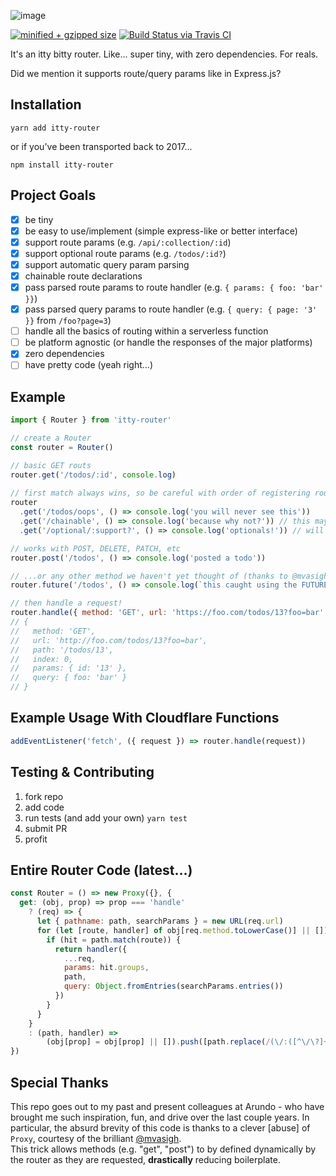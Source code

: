 ![image](https://user-images.githubusercontent.com/865416/79531114-fa0d8200-8036-11ea-824d-70d84164b00a.png)

[![minified + gzipped size](https://badgen.net/bundlephobia/minzip/itty-router)](https://bundlephobia.com/result?p=itty-router)
[![Build Status via Travis CI](https://travis-ci.org/kwhitley/itty-router.svg?branch=v0.x)](https://travis-ci.org/kwhitley/itty-router)  

It's an itty bitty router. Like... super tiny, with zero dependencies. For reals.

Did we mention it supports route/query params like in Express.js?

## Installation

```
yarn add itty-router
```

or if you've been transported back to 2017...
```
npm install itty-router
```

## Project Goals
- [x] be tiny
- [x] be easy to use/implement (simple express-like or better interface)
- [x] support route params (e.g. `/api/:collection/:id`)
- [x] support optional route params (e.g. `/todos/:id?`)
- [x] support automatic query param parsing
- [x] chainable route declarations
- [x] pass parsed route params to route handler (e.g. `{ params: { foo: 'bar' }}`)
- [x] pass parsed query params to route handler (e.g. `{ query: { page: '3' }}` from `/foo?page=3`)
- [ ] handle all the basics of routing within a serverless function
- [ ] be platform agnostic (or handle the responses of the major platforms)
- [x] zero dependencies
- [ ] have pretty code (yeah right...)

## Example
```js
import { Router } from 'itty-router'

// create a Router
const router = Router()

// basic GET routs
router.get('/todos/:id', console.log)
  
// first match always wins, so be careful with order of registering routes
router
  .get('/todos/oops', () => console.log('you will never see this'))
  .get('/chainable', () => console.log('because why not?')) // this may be dropped to save characters...
  .get('/optional/:support?', () => console.log('optionals!')) // will match /optional and /optional/14 both

// works with POST, DELETE, PATCH, etc
router.post('/todos', () => console.log('posted a todo'))

// ...or any other method we haven't yet thought of (thanks to @mvasigh implementation of Proxy <3)
router.future('/todos', () => console.log(`this caught using the FUTURE method!`))

// then handle a request!
router.handle({ method: 'GET', url: 'https://foo.com/todos/13?foo=bar' })
// {
//   method: 'GET',
//   url: 'http://foo.com/todos/13?foo=bar',
//   path: '/todos/13',
//   index: 0,
//   params: { id: '13' },
//   query: { foo: 'bar' }
// }
```

## Example Usage With Cloudflare Functions
```js
addEventListener('fetch', ({ request }) => router.handle(request))
```

## Testing & Contributing
1. fork repo
2. add code
3. run tests (and add your own) `yarn test`
4. submit PR
5. profit

## Entire Router Code (latest...)
```js
const Router = () => new Proxy({}, {
  get: (obj, prop) => prop === 'handle'
    ? (req) => {
      let { pathname: path, searchParams } = new URL(req.url)
      for (let [route, handler] of obj[req.method.toLowerCase()] || []) {
        if (hit = path.match(route)) {
          return handler({
            ...req,
            params: hit.groups,
            path,
            query: Object.fromEntries(searchParams.entries()) 
          })
        }
      }
    } 
    : (path, handler) => 
        (obj[prop] = obj[prop] || []).push([path.replace(/(\/:([^\/\?]+)(\?)?)/gi, '/$3(?<$2>[^\/]+)$3'), handler]) && obj
})
```

## Special Thanks
This repo goes out to my past and present colleagues at Arundo - who have brought me such inspiration, fun, 
and drive over the last couple years.  In particular, the absurd brevity of this code is thanks to a 
clever [abuse] of `Proxy`, courtesy of the brilliant [@mvasigh](https://github.com/mvasigh).  
This trick allows methods (e.g. "get", "post") to by defined dynamically by the router as they are requested, 
**drastically** reducing boilerplate.
